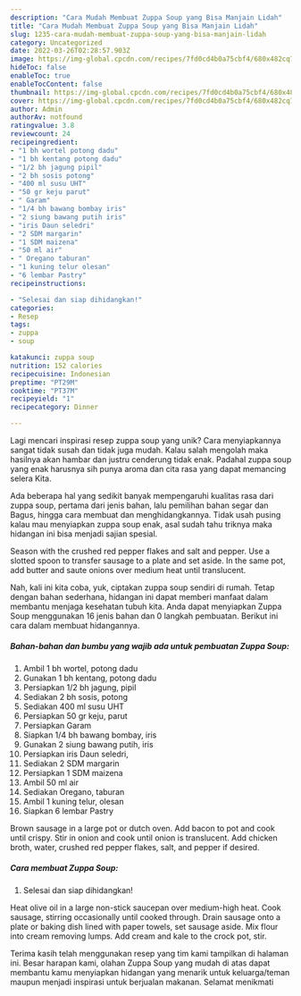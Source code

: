 ```yaml
---
description: "Cara Mudah Membuat Zuppa Soup yang Bisa Manjain Lidah"
title: "Cara Mudah Membuat Zuppa Soup yang Bisa Manjain Lidah"
slug: 1235-cara-mudah-membuat-zuppa-soup-yang-bisa-manjain-lidah
category: Uncategorized
date: 2022-03-26T02:28:57.903Z
image: https://img-global.cpcdn.com/recipes/7fd0cd4b0a75cbf4/680x482cq70/zuppa-soup-foto-resep-utama.jpg
hideToc: false
enableToc: true
enableTocContent: false
thumbnail: https://img-global.cpcdn.com/recipes/7fd0cd4b0a75cbf4/680x482cq70/zuppa-soup-foto-resep-utama.jpg
cover: https://img-global.cpcdn.com/recipes/7fd0cd4b0a75cbf4/680x482cq70/zuppa-soup-foto-resep-utama.jpg
author: Admin
authorAv: notfound
ratingvalue: 3.8
reviewcount: 24
recipeingredient:
- "1 bh wortel potong dadu"
- "1 bh kentang potong dadu"
- "1/2 bh jagung pipil"
- "2 bh sosis potong"
- "400 ml susu UHT"
- "50 gr keju parut"
- " Garam"
- "1/4 bh bawang bombay iris"
- "2 siung bawang putih iris"
- "iris Daun seledri"
- "2 SDM margarin"
- "1 SDM maizena"
- "50 ml air"
- " Oregano taburan"
- "1 kuning telur olesan"
- "6 lembar Pastry"
recipeinstructions:

- "Selesai dan siap dihidangkan!"
categories:
- Resep
tags:
- zuppa
- soup

katakunci: zuppa soup 
nutrition: 152 calories
recipecuisine: Indonesian
preptime: "PT29M"
cooktime: "PT37M"
recipeyield: "1"
recipecategory: Dinner

---
```





Lagi mencari inspirasi resep zuppa soup yang unik? Cara menyiapkannya sangat tidak susah dan tidak juga mudah. Kalau salah mengolah maka hasilnya akan hambar dan justru cenderung tidak enak. Padahal zuppa soup yang enak harusnya sih punya aroma dan cita rasa yang dapat memancing selera Kita.





Ada beberapa hal yang sedikit banyak mempengaruhi kualitas rasa dari zuppa soup, pertama dari jenis bahan, lalu pemilihan bahan segar dan Bagus, hingga cara membuat dan menghidangkannya. Tidak usah pusing kalau mau menyiapkan zuppa soup enak,      asal sudah tahu triknya maka hidangan ini bisa menjadi sajian spesial.














Season with the crushed red pepper flakes and salt and pepper. Use a slotted spoon to transfer sausage to a plate and set aside. In the same pot, add butter and saute onions over medium heat until translucent.






Nah, kali ini kita coba, yuk, ciptakan zuppa soup sendiri di rumah. Tetap dengan bahan sederhana, hidangan ini dapat memberi manfaat dalam membantu menjaga kesehatan tubuh kita. Anda dapat menyiapkan Zuppa Soup menggunakan 16 jenis bahan dan 0 langkah pembuatan. Berikut ini cara dalam membuat hidangannya.

<!--inarticleads1-->

##### Bahan-bahan dan bumbu yang wajib ada untuk pembuatan Zuppa Soup:

1. Ambil 1 bh wortel, potong dadu
1. Gunakan 1 bh kentang, potong dadu
1. Persiapkan 1/2 bh jagung, pipil
1. Sediakan 2 bh sosis, potong
1. Sediakan 400 ml susu UHT
1. Persiapkan 50 gr keju, parut
1. Persiapkan  Garam
1. Siapkan 1/4 bh bawang bombay, iris
1. Gunakan 2 siung bawang putih, iris
1. Persiapkan iris Daun seledri,
1. Sediakan 2 SDM margarin
1. Persiapkan 1 SDM maizena
1. Ambil 50 ml air
1. Sediakan  Oregano, taburan
1. Ambil 1 kuning telur, olesan
1. Siapkan 6 lembar Pastry


Brown sausage in a large pot or dutch oven. Add bacon to pot and cook until crispy. Stir in onion and cook until onion is translucent. Add chicken broth, water, crushed red pepper flakes, salt, and pepper if desired. 

<!--inarticleads2-->

##### Cara membuat Zuppa Soup:


1. Selesai dan siap dihidangkan!

Heat olive oil in a large non-stick saucepan over medium-high heat. Cook sausage, stirring occasionally until cooked through. Drain sausage onto a plate or baking dish lined with paper towels, set sausage aside. Mix flour into cream removing lumps. Add cream and kale to the crock pot, stir. 

Terima kasih telah menggunakan resep yang tim kami tampilkan di halaman ini. Besar harapan kami, olahan Zuppa Soup yang mudah di atas dapat membantu kamu menyiapkan hidangan yang menarik untuk keluarga/teman maupun menjadi inspirasi untuk berjualan makanan. Selamat menikmati
